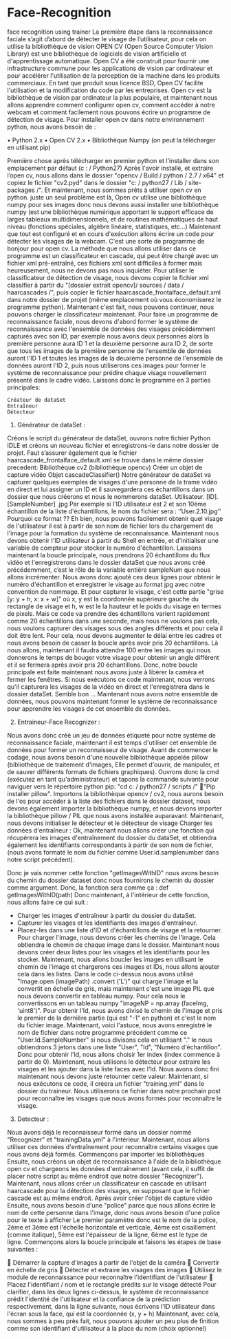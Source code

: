 # Face-Recognition
face recognition using trainer
La première étape dans la reconnaissance faciale s’agit d’abord de détecter le visage de l’utilisateur, pour cela on utilise la bibliothèque de vision OPEN CV (Open Source Computer Vision Library) est une bibliothèque de logiciels de vision artificielle et d'apprentissage automatique. Open CV a été construit pour fournir une infrastructure commune pour les applications de vision par ordinateur et pour accélérer l'utilisation de la perception de la machine dans les produits commerciaux. En tant que produit sous licence BSD, Open CV facilite l'utilisation et la modification du code par les entreprises.
Open cv est la bibliothèque de vision par ordinateur la plus populaire, et maintenant nous allons apprendre comment configurer open cv, comment accéder à notre webcam et comment facilement nous pouvons écrire un programme de détection de visage.
Pour installer open cv dans notre environnement python, nous avons besoin de :


•	Python 2.x
•	Open CV 2.x
•	Bibliothèque Numpy (on peut la télécharger en utilisant pip)

Première chose après télécharger en premier python et l'installer dans son emplacement par défaut (c : / Python27)
Après l'avoir installé, et extraire l’open cv, nous allons dans le dossier "opencv / Build / python / 2.7 / x64" et copiez le fichier "cv2.pyd" dans le dossier "c: / python27 / Lib / site-packages /".
Et maintenant, nous sommes prêts à utiliser open cv en python. juste un seul problème est là, Open cv utilise une bibliothèque numpy pour ses images donc nous devons aussi installer une bibliothèque numpy (est une bibliothèque numérique apportant le support efficace de larges tableaux multidimensionnels, et de routines mathématiques de haut niveau (fonctions spéciales, algèbre linéaire, statistiques, etc...)
Maintenant que tout est configuré et en cours d'exécution allons écrire un code pour détecter les visages de la webcam.
C'est une sorte de programme de bonjour pour open cv. La méthode que nous allons utiliser dans ce programme est un classificateur en cascade, qui peut être chargé avec un fichier xml pré-entraîné, ces fichiers xml sont difficiles à former mais heureusement, nous ne devons pas nous inquiéter.
Pour utiliser le classificateur de détection de visage, nous devons copier le fichier xml classifier à partir du "[dossier extrait opencv]/ sources / data / haarcascades /", puis copier le fichier haarcascade_frontalface_default.xml dans notre dossier de projet (même emplacement où vous économiserez le programme python).
Maintenant c'est fait, nous pouvons continuer, nous pouvons charger le classificateur maintenant.
Pour faire un programme de reconnaissance faciale, nous devons d'abord former le système de reconnaissance avec l'ensemble de données des visages précédemment capturés avec son ID, par exemple nous avons deux personnes alors la première personne aura ID 1 et la deuxième personne aura ID 2, de sorte que tous les images de la première personne de l'ensemble de données auront l'ID 1 et toutes les images de la deuxième personne de l'ensemble de données auront l'ID 2, puis nous utiliserons ces images pour former le système de reconnaissance pour prédire chaque visage nouvellement présenté dans le cadre vidéo.
Laissons donc le programme en 3 parties principales:


 	Créateur de dataSet
 	Entraîneur
 	Détecteur


1)	Générateur de dataSet :

Créons le script du générateur de dataSet, ouvrons notre fichier Python IDLE et créons un nouveau fichier et enregistrons-le dans notre dossier de projet. Faut s’assurer également que le fichier haarcascade_frontalface_default.xml se trouve dans le même dossier precedent:
Bibliothèque cv2 (bibliothèque opencv)
Créer un objet de capture vidéo
Objet cascadeClassifier()
Notre générateur de dataSet va capturer quelques exemples de visages d'une personne de la trame vidéo en direct et lui assigner un ID et il sauvegardera ces échantillons dans un dossier que nous créerons et nous le nommerons dataSet.
Utilisateur. [ID]. [SampleNumber] .jpg Par exemple si l'ID utilisateur est 2 et son 10ème échantillon de la liste d'échantillons, le nom du fichier sera : ‘’User.2.10.jpg’’
Pourquoi ce format ?? Eh bien, nous pouvons facilement obtenir quel visage de l'utilisateur il est à partir de son nom de fichier lors du chargement de l'image pour la formation du système de reconnaissance.
Maintenant nous devons obtenir l'ID utilisateur à partir du Shell en entrée, et d'initialiser une variable de compteur pour stocker le numéro d'échantillon.
Laissons maintenant la boucle principale, nous prendrons 20 échantillons du flux vidéo et l'enregistrerons dans le dossier dataSet que nous avons créé précédemment, c’est le rôle de la variable entière sampleNum que nous allons incrémenter.
Nous avons donc ajouté ces deux lignes pour obtenir le numéro d'échantillon et enregistrer le visage au format jpg avec notre convention de nommage.
Et pour capturer le visage, c'est cette partie "grise [y: y + h, x: x + w]" où x, y est la coordonnée supérieure gauche du rectangle de visage et h, w est le la hauteur et le poids du visage en termes de pixels.
Mais ce code va prendre des échantillons varient rapidement comme 20 échantillons dans une seconde,  mais nous ne voulons pas cela, nous voulons capturer des visages sous des angles différents et pour cela il doit être lent. Pour cela, nous devons augmenter le délai entre les cadres et nous avons besoin de casser la boucle après avoir pris 20 échantillons.
Là nous allons, maintenant il faudra attendre 100 entre les images qui nous donnerons le temps de bouger votre visage pour obtenir un angle différent et il se fermera après avoir pris 20 échantillons.
Donc, notre boucle principale est faite maintenant nous avons juste à libérer la caméra et fermer les fenêtres.
Si nous exécutons ce code maintenant, nous verrons qu'il capturera les visages de la vidéo en direct et l'enregistrera dans le dossier dataSet.
Semble bon ... Maintenant nous avons notre ensemble de données, nous pouvons maintenant former le système de reconnaissance pour apprendre les visages de cet ensemble de données.

2)	Entraineur-Face Recognizer :	

Nous avons donc créé un jeu de données étiqueté pour notre système de reconnaissance faciale, maintenant il est temps d'utiliser cet ensemble de données pour former un reconnaisseur de visage.
Avant de commencer le codage, nous avons besoin d'une nouvelle bibliothèque appelée pillow (bibliothèque de traitement d'images, Elle permet d'ouvrir, de manipuler, et de sauver différents formats de fichiers graphiques).
Ouvrons donc la cmd (exécutez en tant qu'administrateur) et tapons la commande suivante pour naviguer vers le répertoire python pip: "cd c: / python27 / scripts /" "Pip installer pillow".
Importons la bibliothèque opencv / cv2, nous aurons besoin de l'os pour accéder à la liste des fichiers dans le dossier dataset, nous devons également importer la bibliothèque numpy, et nous devons importer la bibliothèque pillow / PIL que nous avons installée auparavant.
Maintenant, nous devons initialiser le détecteur et le détecteur de visage
Charger les données d'entraîneur :
Ok, maintenant nous allons créer une fonction qui récupérera les images d'entraînement du dossier du dataSet, et obtiendra également les identifiants correspondants à partir de son nom de fichier, (nous avons formaté le nom du fichier comme User.id.samplenumber dans notre script précédent).

Donc je vais nommer cette fonction "getImagesWithID" nous avons besoin du chemin du dossier dataset donc nous fournirons le chemin du dossier comme argument. Donc, la fonction sera comme ça :
def  getImagesWithID(path)
Donc maintenant, à l'intérieur de cette fonction, nous allons faire ce qui suit :

-	Charger les images d'entraîneur à partir du dossier du dataSet.
-	Capturer les visages et les identifiants des images d'entraîneur.
-	Placez-les dans une liste d'ID et d'échantillons de visage et la retourner.
Pour charger l'image, nous devons créer les chemins de l'image.
Cela obtiendra le chemin de chaque image dans le dossier.
Maintenant nous devons créer deux listes pour les visages et les identifiants pour les stocker.
Maintenant, nous allons boucler les images en utilisant le chemin de l'image et chargerons ces images et IDs, nous allons ajouter cela dans les listes.
Dans le code ci-dessus nous avons utilisé "Image.open (imagePath) .convert ('L')" qui charge l'image et la convertit en échelle de gris, mais maintenant c'est une image PIL que nous devons convertir en tableau numpy.
Pour cela nous le convertissons en un tableau numpy "imageNP = np.array (faceImg, 'uint8')".
Pour obtenir l'Id, nous avons divisé le chemin de l'image et pris le premier de la dernière partie (qui est "-1" en python) et c'est le nom du fichier image. Maintenant, voici l'astuce, nous avons enregistré le nom de fichier dans notre programme précédent comme ce "User.Id.SampleNumber" si nous divisons cela en utilisant "." le nous obtiendrons 3 jetons dans une liste "User", "Id", "Numéro d'échantillon".
Donc pour obtenir l'Id, nous allons choisir 1er index (index commence à partir de 0).
Maintenant, nous utilisons le détecteur pour extraire les visages et les ajouter dans la liste faces avec l'Id. Nous avons donc fini maintenant nous devons juste retourner cette valeur.
Maintenant, si nous exécutons ce code, il créera un fichier "training.yml" dans le dossier du traineur.
Nous utiliserons ce fichier dans notre prochain post pour reconnaître les visages que nous avons formés pour reconnaître le visage.
3)	Detecteur :

Nous avons déjà le reconnaisseur formé dans un dossier nommé "Recognizer" et "trainingData.yml" à l'intérieur. Maintenant, nous allons utiliser ces données d'entraînement pour reconnaître certains visages que nous avons déjà formés.
Commençons par importer les bibliothèques 
Ensuite, nous créons un objet de reconnaissance à l'aide de la bibliothèque open cv et chargeons les données d'entraînement (avant cela, il suffit de placer notre script au même endroit que notre dossier "Recognizer").
Maintenant, nous allons créer un classificateur en cascade en utilisant haarcascade pour la détection des visages, en supposant que le fichier cascade est au même endroit. Après avoir créer l'objet de capture vidéo
Ensuite, nous avons besoin d'une "police" parce que nous allons écrire le nom de cette personne dans l'image, donc nous avons besoin d'une police pour le texte à afficher
Le premier paramètre donc est le nom de la police, 2ème et 3ème est l'échelle horizontale et verticale, 4ème est cisaillement (comme italique), 5ème est l'épaisseur de la ligne, 6ème est le type de ligne.
Commençons alors la boucle principale et faisons les étapes de base suivantes :

	Démarrer la capture d'images à partir de l'objet de la caméra
	Convertir en échelle de gris
	Détecter et extraire les visages des images
	Utilisez le module de reconnaissance pour reconnaître l'identifiant de l'utilisateur
	Placez l'identifiant / nom et le rectangle prédits sur le visage détecté
Pour clarifier, dans les deux lignes ci-dessus, le système de reconnaissance prédit l'identité de l'utilisateur et la confiance de la prédiction respectivement, dans la ligne suivante, nous écrivons l'ID utilisateur dans l'écran sous la face, qui est la coordonnée (x, y + h)
Maintenant, avec cela, nous sommes à peu près fait, nous pouvons ajouter un peu plus de finition comme son identifiant d'utilisateur à la place du nom (choix optionnel)
